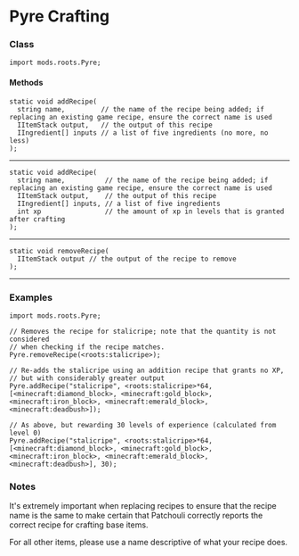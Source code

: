 # Pyre Crafting

### Class

```zenscript
import mods.roots.Pyre;
```

#### Methods

```zenscript
static void addRecipe(
  string name,         // the name of the recipe being added; if replacing an existing game recipe, ensure the correct name is used
  IItemStack output,   // the output of this recipe
  IIngredient[] inputs // a list of five ingredients (no more, no less)
);
```


---


```zenscript
static void addRecipe(
  string name,          // the name of the recipe being added; if replacing an existing game recipe, ensure the correct name is used
  IItemStack output,    // the output of this recipe
  IIngredient[] inputs, // a list of five ingredients
  int xp                // the amount of xp in levels that is granted after crafting
);
```


---


```zenscript
static void removeRecipe(
  IItemStack output // the output of the recipe to remove
);
```


---


### Examples

```zenscript
import mods.roots.Pyre;

// Removes the recipe for stalicripe; note that the quantity is not considered
// when checking if the recipe matches.
Pyre.removeRecipe(<roots:stalicripe>);

// Re-adds the stalicripe using an addition recipe that grants no XP,
// but with considerably greater output
Pyre.addRecipe("stalicripe", <roots:stalicripe>*64, [<minecraft:diamond_block>, <minecraft:gold_block>, <minecraft:iron_block>, <minecraft:emerald_block>, <minecraft:deadbush>]);

// As above, but rewarding 30 levels of experience (calculated from level 0)
Pyre.addRecipe("stalicripe", <roots:stalicripe>*64, [<minecraft:diamond_block>, <minecraft:gold_block>, <minecraft:iron_block>, <minecraft:emerald_block>, <minecraft:deadbush>], 30);
```

### Notes

It's extremely important when replacing recipes to ensure that the recipe name is the same to make certain that Patchouli correctly reports the correct recipe for crafting base items.

For all other items, please use a name descriptive of what your recipe does.
